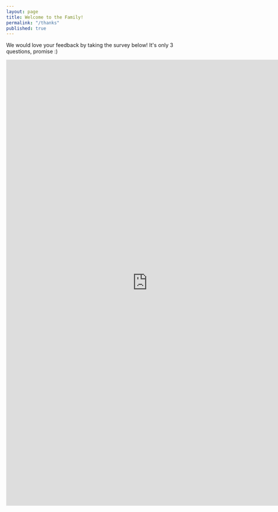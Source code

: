 ```yaml
---
layout: page
title: Welcome to the Family!
permalink: "/thanks"
published: true
---
```

We would love your feedback by taking the survey below! It's only 3 questions, promise :)

<iframe src="https://docs.google.com/forms/d/e/1FAIpQLSeUNvQkoojb67c4nlaMev48gzZxhlrE5iQLjan4n51Vqk1fdg/viewform?embedded=true" width="760" height="1200" frameborder="0" marginheight="0" marginwidth="0">Loading...</iframe>
